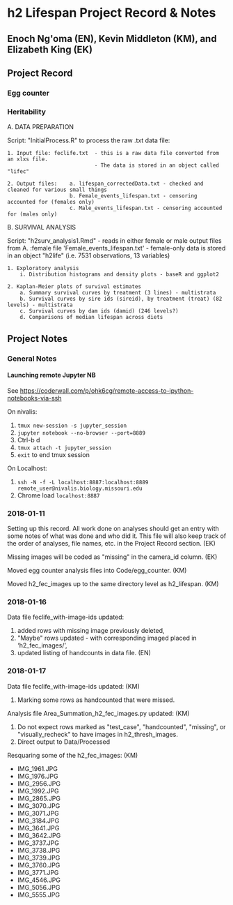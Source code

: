 # h2 Lifespan Project Record & Notes

## Enoch Ng'oma (EN), Kevin Middleton (KM), and Elizabeth King (EK)

## Project Record

### Egg counter

### Heritability

A. DATA PREPARATION

Script: "InitialProcess.R" to process the raw .txt data file:

	1. Input file: feclife.txt 	- this is a raw data file converted from an xlxs file. 
								- The data is stored in an object called "lifec"
	
	2. Output files: 	a. lifespan_correctedData.txt - checked and cleaned for various small things
						b. Female_events_lifespan.txt - censoring accounted for (females only)
						c. Male_events_lifespan.txt - censoring accounted for (males only)


B. SURVIVAL ANALYSIS

Script: "h2surv_analysis1.Rmd" - reads in either female or male output files from A.
								:female file 'Female_events_lifespan.txt'
							- female-only data is stored in an object "h2life" (i.e. 7531 observations, 13 variables)
							
	1. Exploratory analysis
		i. Distribution histograms and density plots - baseR and ggplot2
		
	2. Kaplan-Meier plots of survival estimates
		a. Summary survival curves by treatment (3 lines) - multistrata
		b. Survival curves by sire ids (sireid), by treatment (treat) (82 levels) - multistrata
		c. Survival curves by dam ids (damid) (246 levels?)
		d. Comparisons of median lifespan across diets

## Project Notes

### General Notes

#### Launching remote Jupyter NB

See https://coderwall.com/p/ohk6cg/remote-access-to-ipython-notebooks-via-ssh

On nivalis:

1. `tmux new-session -s jupyter_session`
2. `jupyter notebook --no-browser --port=8889`
3. Ctrl-b d
4. `tmux attach -t jupyter_session`
5. `exit` to end tmux session

On Localhost:

1. `ssh -N -f -L localhost:8887:localhost:8889 remote_user@nivalis.biology.missouri.edu`
2. Chrome load `localhost:8887`


### 2018-01-11

Setting up this record. All work done on analyses should get an entry with some notes of what was done and who did it. This file will also keep track of the order of analyses, file names, etc. in the Project Record section. (EK)

Missing images will be coded as "missing" in the camera_id column. (EK)

Moved egg counter analysis files into Code/egg_counter. (KM)

Moved h2_fec_images up to the same directory level as h2_lifespan. (KM)

### 2018-01-16

Data file feclife_with-image-ids updated:

1. added rows with missing image previously deleted, 
2. "Maybe" rows updated - with corresponding imaged placed in ‘h2_fec_images/’,
3. updated listing of handcounts in data file. (EN)


### 2018-01-17

Data file feclife_with-image-ids updated: (KM)

1. Marking some rows as handcounted that were missed.

Analysis file Area_Summation_h2_fec_images.py updated: (KM)

1. Do not expect rows marked as "test_case", "handcounted", "missing", or "visually_recheck" to have images in h2_thresh_images.
2. Direct output to Data/Processed

Resquaring some of the h2_fec_images: (KM)

- IMG_1961.JPG
- IMG_1976.JPG
- IMG_2956.JPG
- IMG_1992.JPG
- IMG_2865.JPG
- IMG_3070.JPG
- IMG_3071.JPG
- IMG_3184.JPG
- IMG_3641.JPG
- IMG_3642.JPG
- IMG_3737.JPG
- IMG_3738.JPG
- IMG_3739.JPG
- IMG_3760.JPG
- IMG_3771.JPG
- IMG_4546.JPG
- IMG_5056.JPG
- IMG_5555.JPG
